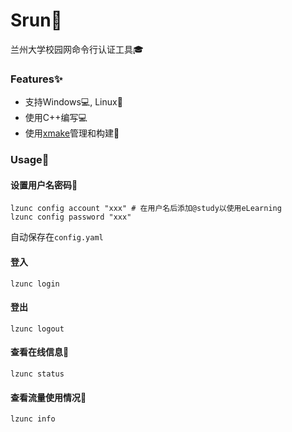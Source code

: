 # Srun🚀

兰州大学校园网命令行认证工具🎓

### Features✨

- 支持Windows💻, Linux🐧
- 使用C++编写💻
- 使用[xmake](https://github.com/xmake-io/xmake)管理和构建🔧

### Usage📜
#### 设置用户名密码🔑
```
lzunc config account "xxx" # 在用户名后添加@study以使用eLearning 
lzunc config password "xxx"
```
自动保存在`config.yaml`

#### 登入
```
lzunc login
```

#### 登出
```
lzunc logout
```

#### 查看在线信息📡
```
lzunc status
```

#### 查看流量使用情况📡
```
lzunc info
```
